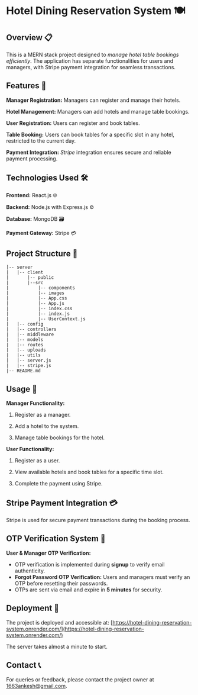 # Hotel Dining Reservation System 🍽️

## Overview 📋

This is a MERN stack project designed to _manage hotel table bookings efficiently_. The application has separate functionalities for users and managers, with Stripe payment integration for seamless transactions.

## Features 🌟

**Manager Registration:** Managers can register and manage their hotels.

**Hotel Management:** Managers can add hotels and manage table bookings.

**User Registration:** Users can register and book tables.

**Table Booking:** Users can book tables for a specific slot in any hotel, restricted to the current day.

**Payment Integration:** _Stripe_ integration ensures secure and reliable payment processing.

## Technologies Used 🛠️

**Frontend:** React.js 🌐

**Backend:** Node.js with Express.js ⚙️

**Database:** MongoDB 🗃️

**Payment Gateway:** Stripe 💳

## Project Structure 📁

```hotel-dining-reservation-system
|-- server
|   |-- client
|       |-- public
|       |--src
|           |-- components
|           |-- images
|           |-- App.css
|           |-- App.js
|           |-- index.css
|           |-- index.js
|           |-- UserContext.js
|   |-- config
|   |-- controllers
|   |-- middleware
|   |-- models
|   |-- routes
|   |-- uploads
|   |-- utils
|   |-- server.js
|   |-- stripe.js
|-- README.md
```

## Usage 📝

**Manager Functionality:**

1.  Register as a manager.

2.  Add a hotel to the system.

3.  Manage table bookings for the hotel.

**User Functionality:**

1.  Register as a user.

2.  View available hotels and book tables for a specific time slot.

3.  Complete the payment using Stripe.

## Stripe Payment Integration 💳

Stripe is used for secure payment transactions during the booking process.

## OTP Verification System 🔑

**User & Manager OTP Verification:**

- OTP verification is implemented during **signup** to verify email authenticity.
- **Forgot Password OTP Verification:** Users and managers must verify an OTP before resetting their passwords.
- OTPs are sent via email and expire in **5 minutes** for security.

## Deployment 🚀

The project is deployed and accessible at: [https://hotel-dining-reservation-system.onrender.com/](https://hotel-dining-reservation-system.onrender.com/)

The server takes almost a minute to start.

## Contact 📞

For queries or feedback, please contact the project owner at [1663ankesh@gmail.com](1663ankesh@gmail.com).
